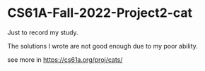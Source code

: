 # CS61A-Fall-2022-Project2-cat

Just to record my study.

The solutions I wrote are not good enough due to my poor ability.

see more in https://cs61a.org/proj/cats/
